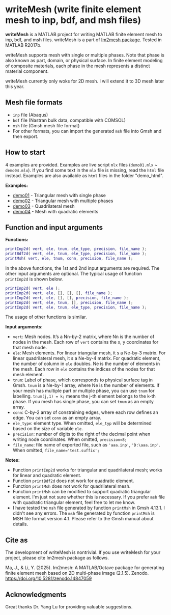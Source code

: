 # writeMesh (write finite element mesh to inp, bdf, and msh files)



**writeMesh** is a MATLAB project for writing MATLAB finite element mesh to inp, bdf, and msh files. writeMesh is a part of [Im2mesh package](https://github.com/mjx888/im2mesh). Tested in MATLAB R2017b.

writeMesh supports mesh with single or multiple phases. Note that phase is also known as part, domain, or physical surface. In finite element modeling of composite materials, each phase in the mesh represents a distinct material component.

writeMesh currently only woks for 2D mesh. I will extend it to 3D mesh later this year.



## Mesh file formats

- `inp` file (Abaqus)
- `bdf` file (Nastran bulk data, compatible with COMSOL) 
- `msh` file (Gmsh mesh file format)
- For other formats, you can import the generated `msh` file into Gmsh and then export.



## How to start

4 examples are provided. Examples are live script `mlx` files (`demo01.mlx` ~ `demo04.mlx`). If you find some text in the `mlx` file is missing, read the `html` file instead. Examples are also available as `html` files in the folder "demo_html".

**Examples:**

- [demo01](https://mjx888.github.io/writeMesh/demo01.html) - Triangular mesh with single phase
- [demo02](https://mjx888.github.io/writeMesh/demo02.html) - Triangular mesh with multiple phases
- [demo03](https://mjx888.github.io/writeMesh/demo03.html) - Quadrilateral mesh
- [demo04](https://mjx888.github.io/writeMesh/demo04.html) - Mesh with quadratic elements



## Function and input arguments

**Functions:**

```matlab
printInp2d( vert, ele, tnum, ele_type, precision, file_name );
printBdf2d( vert, ele, tnum, ele_type, precision, file_name );
printMsh( vert, ele, tnum, conn, precision, file_name );
```

In the above functions, the 1st and 2nd input arguments are required. The other input arguments are optional. The typical usage of function `printInp2d` is shown below. 

```matlab
printInp2d( vert, ele );
printInp2d( vert, ele, [], [], [], file_name );
printInp2d( vert, ele, [], [], precision, file_name );
printInp2d( vert, ele, tnum, [], precision, file_name );
printInp2d( vert, ele, tnum, ele_type, precision, file_name );
```

The usage of other functions is similar.



**Input arguments:**

- `vert`: Mesh nodes. It’s a Nn-by-2 matrix, where Nn is the number of nodes in the mesh. Each row of `vert` contains the x, y coordinates for that mesh node.
- `ele`: Mesh elements. For linear triangular mesh, it s a Ne-by-3 matrix. For linear quadrilateral mesh, it s a Ne-by-4 matrix. For quadratic element, the number of column in `ele` doubles. Ne is the number of elements in the mesh. Each row in `ele` contains the indices of the nodes for that mesh element. 
- `tnum`: Label of phase, which corresponds to physical surface tag in Gmsh. `tnum` is a Ne-by-1 array, where Ne is the number of elements. If your mesh has multiple part or multiple phase, you can use `tnum` for labelling. `tnum(j,1) = k;` means the j-th element belongs to the k-th phase. If you mesh has single phase, you can set `tnum` as an empty array.
- `conn`: C-by-2 array of constraining edges, where each row defines an edge. You can set `conn` as an empty array.
- `ele_type`: element type. When omitted, `ele_typ` will be determined based on the size of variable `ele`.
- `precision`: number of digits to the right of the decimal point when writing node coordinates. When omitted, `precision=8;`
- `file_name`: file name of exported file, such as `'aaa.inp'`, `'D:\aaa.inp'`. When omitted, `file_name='test.suffix';`



**Notes:**

- Function `printInp2d` works for triangular and quadrilateral mesh; works for linear and quadratic element.
- Function `printBdf2d` does not work for quadratic element.
- Function `printMsh` does not work for quadrilateral mesh. 
- Function `printMsh` can be modified to support quadratic triangular element. I'm just not sure whether this is necessary. If you prefer `msh` file with quadratic triangular element, feel free to let me know.
- I have tested the `msh` file generated by function `printMsh` in Gmsh 4.13.1. I didn't see any errors. The `msh` file generated by function `printMsh` is MSH file format version 4.1. Please refer to the Gmsh manual about details.



## Cite as

The development of writeMesh is nontrivial. If you use writeMesh for your project, please cite Im2mesh package as follows.

Ma, J., & Li, Y. (2025). Im2mesh: A MATLAB/Octave package for generating finite element mesh based on 2D multi-phase image (2.1.5). Zenodo. https://doi.org/10.5281/zenodo.14847059



## Acknowledgments

Great thanks Dr. Yang Lu for providing valuable suggestions.
